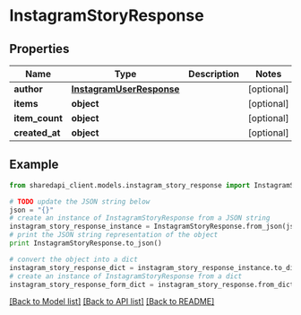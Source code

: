 # InstagramStoryResponse


## Properties
Name | Type | Description | Notes
------------ | ------------- | ------------- | -------------
**author** | [**InstagramUserResponse**](InstagramUserResponse.md) |  | [optional] 
**items** | **object** |  | [optional] 
**item_count** | **object** |  | [optional] 
**created_at** | **object** |  | [optional] 

## Example

```python
from sharedapi_client.models.instagram_story_response import InstagramStoryResponse

# TODO update the JSON string below
json = "{}"
# create an instance of InstagramStoryResponse from a JSON string
instagram_story_response_instance = InstagramStoryResponse.from_json(json)
# print the JSON string representation of the object
print InstagramStoryResponse.to_json()

# convert the object into a dict
instagram_story_response_dict = instagram_story_response_instance.to_dict()
# create an instance of InstagramStoryResponse from a dict
instagram_story_response_form_dict = instagram_story_response.from_dict(instagram_story_response_dict)
```
[[Back to Model list]](../README.md#documentation-for-models) [[Back to API list]](../README.md#documentation-for-api-endpoints) [[Back to README]](../README.md)


